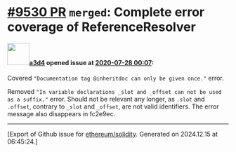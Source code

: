 # [\#9530 PR](https://github.com/ethereum/solidity/pull/9530) `merged`: Complete error coverage of ReferenceResolver

#### <img src="https://avatars.githubusercontent.com/u/60588784?v=4" width="50">[a3d4](https://github.com/a3d4) opened issue at [2020-07-28 00:07](https://github.com/ethereum/solidity/pull/9530):

Covered  `"Documentation tag @inheritdoc can only be given once."` error.

Removed `"In variable declarations _slot and _offset can not be used as a suffix."` error. Should not be relevant any longer, as `.slot` and `.offset`, contrary to `_slot` and `_offset`, are not valid identifiers. The error message also disappears in fc2e9ec.





-------------------------------------------------------------------------------



[Export of Github issue for [ethereum/solidity](https://github.com/ethereum/solidity). Generated on 2024.12.15 at 06:45:24.]
